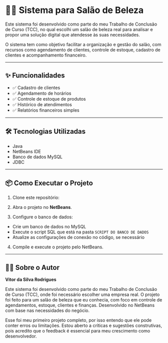 # 💇‍♀️ Sistema para Salão de Beleza

Este sistema foi desenvolvido como parte do meu Trabalho de Conclusão de Curso (TCC), no qual escolhi um salão de beleza real para analisar e propor uma solução digital que atendesse às suas necessidades.

O sistema tem como objetivo facilitar a organização e gestão do salão, com recursos como agendamento de clientes, controle de estoque, cadastro de clientes e acompanhamento financeiro.

---

## ✨ Funcionalidades

- ✅ Cadastro de clientes  
- ✅ Agendamento de horários  
- ✅ Controle de estoque de produtos  
- ✅ Histórico de atendimentos  
- ✅ Relatórios financeiros simples  

---

## 🛠️ Tecnologias Utilizadas

- Java  
- NetBeans IDE  
- Banco de dados MySQL  
- JDBC  

---

## 📦 Como Executar o Projeto

1. Clone este repositório:  

2. Abra o projeto no **NetBeans**.

3. Configure o banco de dados:  
- Crie um banco de dados no MySQL  
- Execute o script SQL que está na pasta `SCRIPT DO BANCO DE DADOS` 
- Atualize as configurações de conexão no código, se necessário  

4. Compile e execute o projeto pelo NetBeans.

---

## 👨‍🎓 Sobre o Autor

**Vitor da Silva Rodrigues**

Este sistema foi desenvolvido como parte do meu Trabalho de Conclusão de Curso (TCC), onde foi necessário escolher uma empresa real. O projeto foi feito para um salão de beleza que eu conhecia, com foco em controle de agendamentos, estoque, clientes e finanças. Desenvolvido no NetBeans com base nas necessidades do negócio.

Esse foi meu primeiro projeto completo, por isso entendo que ele pode conter erros ou limitações. Estou aberto a críticas e sugestões construtivas, pois acredito que o feedback é essencial para meu crescimento como desenvolvedor.
